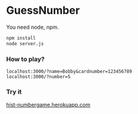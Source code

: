 # GuessNumber

You need node, npm.

```bash
npm install
node server.js
```

### How to play?
```
localhost:3000/?name=Bobby&cardnumber=123456789
localhost:3000/?number=5
```

### Try it
[hist-numbergame.herokuapp.com](https://hist-numbergame.herokuapp.com)

